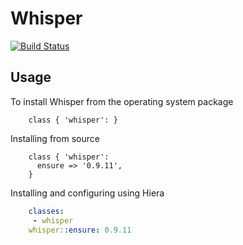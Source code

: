 # Whisper

[![Build Status](https://travis-ci.org/jbussdieker/puppet-whisper.svg?branch=master)](https://travis-ci.org/jbussdieker/puppet-whisper)

## Usage

To install Whisper from the operating system package

```puppet
    class { 'whisper': }
```

Installing from source

```puppet
    class { 'whisper':
      ensure => '0.9.11',
    }
```

Installing and configuring using Hiera

```yaml
    classes:
     - whisper
    whisper::ensure: 0.9.11
```
